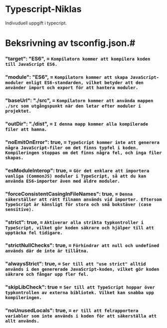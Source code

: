 # Typescript-Niklas
Indivuduell uppgift i typecript.

# Beksrivning av tsconfig.json.#

### "target": "ES6", = ```` Kompilatorn kommer att kompilera koden till JavaScript ES6. ````

### "module": "ES6", = ````Kompilatorn kommer att skapa JavaScript-moduler enligt ES6-standarden, vilket betyder att den använder import och export för att hantera moduler.````

### "baseUrl": "./src", = ````Kompilatorn kommer att använda mappen ./src som utgångspunkt när den letar efter moduler i projektet.````

### "outDir": "./dist", = ````I denna mapp kommer alla kompilerade filer att hamna.````

### "noEmitOnError": true, = ````TypeScript kommer inte att generera några JavaScript-filer om det finns typfel i koden. Kompileringen stoppas om det finns några fel, och inga filer skapas.````

### "esModuleInterop": true, = ````Gör det enklare att importera vanliga (CommonJS) moduler i TypeScript, så att du kan använda ES6-importer även med äldre moduler.````

### "forceConsistentCasingInFileNames": true, = ````Denna säkerställer att rätt filnamn används vid importer. Eftersom TypeScript är känsligt för stora och små bokstäver (case sensitive).````

### "strict": true, = ````Aktiverar alla strikta typkontroller i TypeScript, vilket gör koden säkrare och hjälper till att upptäcka fel tidigare.````

### "strictNullChecks": true, = ````Förhindrar att null och undefined används där de inte är tillåtna.````

### "alwaysStrict": true, = ````Ser till att "use strict" alltid används i den genererade JavaScript-koden, vilket gör koden säkrare och fångar upp fler fel.````

### "skipLibCheck": true = ````Ser till att TypeScript hoppar över typkontrollen av externa bibliotek. Vilket kan snabba upp kompileringen.````

### "noUnusedLocals": true, = ````er till att felrapportera variabler som inte används i koden för att säkerställa att allt används.````
